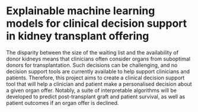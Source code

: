 # Explainable machine learning models for clinical decision support in kidney transplant offering

The disparity between the size of the waiting list and the availability of donor kidneys means that clinicians often consider organs from suboptimal donors for transplantation. Such decisions can be challenging, and no decision support tools are currently available to help support clinicians and patients.
Therefore, this project aims to create a clinical decision support tool that will help a clinician and patient make a personalised decision about a given organ offer. Notably, a suite of interpretable algorithms will be developed to predict post-transplant graft and patient survival, as well as patient outcomes if an organ offer is declined.
